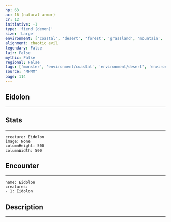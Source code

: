 ```yaml
---
hp: 63
ac: 16 (natural armor)
cr: 12
initiative: -1
type: 'fiend (demon)'    
size: 'Large'
environment: ['coastal', 'desert', 'forest', 'grassland', 'mountain', 'urban']
alignment: chaotic evil
legendary: False
lair: False
mythic: False
regional: False
tags: ['monster', 'environment/coastal', 'environment/desert', 'environment/forest', 'environment/grassland', 'environment/mountain', 'environment/urban']
source: "MPMM"
page: 114
---
```


## Eidolon
---



## Stats
---

```statblock
creature: Eidolon
image: None
columnHeight: 500
columnWidth: 500
```

## Encounter
---

```encounter-table
name: Eidolon
creatures:
- 1: Eidolon
```

## Description
---




